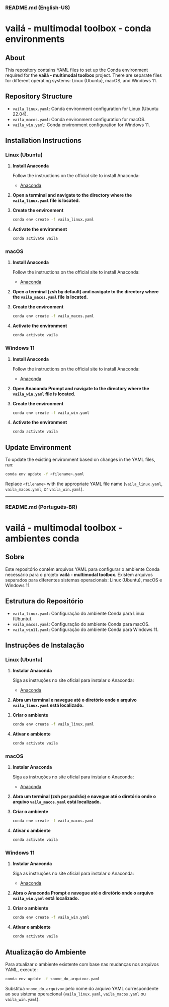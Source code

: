 ### README.md (English-US)

# vailá - multimodal toolbox - conda environments

## About

This repository contains YAML files to set up the Conda environment required for the **vailá - multimodal toolbox** project. There are separate files for different operating systems: Linux (Ubuntu), macOS, and Windows 11.

## Repository Structure

- `vaila_linux.yaml`: Conda environment configuration for Linux (Ubuntu 22.04).
- `vaila_macos.yaml`: Conda environment configuration for macOS.
- `vaila_win.yaml`: Conda environment configuration for Windows 11.

## Installation Instructions

### Linux (Ubuntu)

1. **Install Anaconda**

   Follow the instructions on the official site to install Anaconda:
   - [Anaconda](https://www.anaconda.com/products/individual)

2. **Open a terminal and navigate to the directory where the `vaila_linux.yaml` file is located.**

3. **Create the environment**

   ```bash
   conda env create -f vaila_linux.yaml

   ```

4. **Activate the environment**

   ```bash
   conda activate vaila

   ```

### macOS

1. **Install Anaconda**

   Follow the instructions on the official site to install Anaconda:
   - [Anaconda](https://www.anaconda.com/products/individual)

2. **Open a terminal (zsh by default) and navigate to the directory where the `vaila_macos.yaml` file is located.**

3. **Create the environment**

   ```zsh
   conda env create -f vaila_macos.yaml
   ```

4. **Activate the environment**

   ```zsh
   conda activate vaila
   ```

### Windows 11

1. **Install Anaconda**

   Follow the instructions on the official site to install Anaconda:
   - [Anaconda](https://www.anaconda.com/products/individual)

2. **Open Anaconda Prompt and navigate to the directory where the `vaila_win.yaml` file is located.**

3. **Create the environment**

   ```bash
   conda env create -f vaila_win.yaml
   ```

4. **Activate the environment**

   ```bash
   conda activate vaila
   ```

## Update Environment

To update the existing environment based on changes in the YAML files, run:

```bash
conda env update -f <filename>.yaml
```

Replace `<filename>` with the appropriate YAML file name (`vaila_linux.yaml`, `vaila_macos.yaml`, or `vaila_win.yaml`).

---

### README.md (Português-BR)

# vailá - multimodal toolbox - ambientes conda

## Sobre

Este repositório contém arquivos YAML para configurar o ambiente Conda necessário para o projeto **vailá - multimodal toolbox**. Existem arquivos separados para diferentes sistemas operacionais: Linux (Ubuntu), macOS e Windows 11.

## Estrutura do Repositório

- `vaila_linux.yaml`: Configuração do ambiente Conda para Linux (Ubuntu).
- `vaila_macos.yaml`: Configuração do ambiente Conda para macOS.
- `vaila_win11.yaml`: Configuração do ambiente Conda para Windows 11.

## Instruções de Instalação

### Linux (Ubuntu)

1. **Instalar Anaconda**

   Siga as instruções no site oficial para instalar o Anaconda:
   - [Anaconda](https://www.anaconda.com/products/individual)

2. **Abra um terminal e navegue até o diretório onde o arquivo `vaila_linux.yaml` está localizado.**

3. **Criar o ambiente**

   ```bash
   conda env create -f vaila_linux.yaml

   ```

4. **Ativar o ambiente**

   ```bash
   conda activate vaila
   ```

### macOS

1. **Instalar Anaconda**

   Siga as instruções no site oficial para instalar o Anaconda:
   - [Anaconda](https://www.anaconda.com/products/individual)

2. **Abra um terminal (zsh por padrão) e navegue até o diretório onde o arquivo `vaila_macos.yaml` está localizado.**

3. **Criar o ambiente**

   ```zsh
   conda env create -f vaila_macos.yaml
   ```

4. **Ativar o ambiente**

   ```zsh
   conda activate vaila
   ```

### Windows 11

1. **Instalar Anaconda**

   Siga as instruções no site oficial para instalar o Anaconda:
   - [Anaconda](https://www.anaconda.com/products/individual)

2. **Abra o Anaconda Prompt e navegue até o diretório onde o arquivo `vaila_win.yaml` está localizado.**

3. **Criar o ambiente**

   ```bash
   conda env create -f vaila_win.yaml
   ```

4. **Ativar o ambiente**

   ```bash
   conda activate vaila
   ```

## Atualização do Ambiente

Para atualizar o ambiente existente com base nas mudanças nos arquivos YAML, execute:

```bash
conda env update -f <nome_do_arquivo>.yaml
```

Substitua `<nome_do_arquivo>` pelo nome do arquivo YAML correspondente ao seu sistema operacional (`vaila_linux.yaml`, `vaila_macos.yaml` ou `vaila_win.yaml`).
